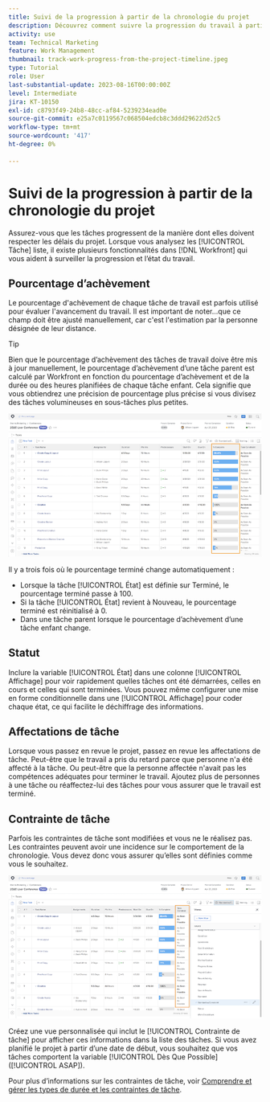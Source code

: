 ```yaml
---
title: Suivi de la progression à partir de la chronologie du projet
description: Découvrez comment suivre la progression du travail à partir de la chronologie du projet dans [!DNL  Workfront] en utilisant le pourcentage terminé, l’état, les affectations ou les contraintes.
activity: use
team: Technical Marketing
feature: Work Management
thumbnail: track-work-progress-from-the-project-timeline.jpeg
type: Tutorial
role: User
last-substantial-update: 2023-08-16T00:00:00Z
level: Intermediate
jira: KT-10150
exl-id: c8793f49-24b8-48cc-af84-5239234ead0e
source-git-commit: e25a7c0119567c068504edcb8c3ddd29622d52c5
workflow-type: tm+mt
source-wordcount: '417'
ht-degree: 0%

---
```


# Suivi de la progression à partir de la chronologie du projet

Assurez-vous que les tâches progressent de la manière dont elles doivent respecter les délais du projet. Lorsque vous analysez les [!UICONTROL Tâche] liste, il existe plusieurs fonctionnalités dans [!DNL  Workfront] qui vous aident à surveiller la progression et l’état du travail.

## Pourcentage d’achèvement

Le pourcentage d&#39;achèvement de chaque tâche de travail est parfois utilisé pour évaluer l&#39;avancement du travail. Il est important de noter...que ce champ doit être ajusté manuellement, car c&#39;est l&#39;estimation par la personne désignée de leur distance.

>[!TIP]
>
>Bien que le pourcentage d’achèvement des tâches de travail doive être mis à jour manuellement, le pourcentage d’achèvement d’une tâche parent est calculé par Workfront en fonction du pourcentage d’achèvement et de la durée ou des heures planifiées de chaque tâche enfant. Cela signifie que vous obtiendrez une précision de pourcentage plus précise si vous divisez des tâches volumineuses en sous-tâches plus petites.


![Liste des tâches du projet présentant un [!UICONTROL Pourcentage terminé] column](assets/planner-fund-task-percent-complete.png)

Il y a trois fois où le pourcentage terminé change automatiquement :

* Lorsque la tâche [!UICONTROL État] est définie sur Terminé, le pourcentage terminé passe à 100.
* Si la tâche [!UICONTROL État] revient à Nouveau, le pourcentage terminé est réinitialisé à 0.
* Dans une tâche parent lorsque le pourcentage d’achèvement d’une tâche enfant change.

## Statut

Inclure la variable [!UICONTROL État] dans une colonne [!UICONTROL Affichage] pour voir rapidement quelles tâches ont été démarrées, celles en cours et celles qui sont terminées. Vous pouvez même configurer une mise en forme conditionnelle dans une [!UICONTROL Affichage] pour coder chaque état, ce qui facilite le déchiffrage des informations.

## Affectations de tâche

Lorsque vous passez en revue le projet, passez en revue les affectations de tâche. Peut-être que le travail a pris du retard parce que personne n&#39;a été affecté à la tâche. Ou peut-être que la personne affectée n&#39;avait pas les compétences adéquates pour terminer le travail. Ajoutez plus de personnes à une tâche ou réaffectez-lui des tâches pour vous assurer que le travail est terminé.

## Contrainte de tâche

Parfois les contraintes de tâche sont modifiées et vous ne le réalisez pas. Les contraintes peuvent avoir une incidence sur le comportement de la chronologie. Vous devez donc vous assurer qu’elles sont définies comme vous le souhaitez.

![Liste des tâches du projet présentant la colonne de contrainte des tâches](assets/planner-fund-task-constraint.png)

Créez une vue personnalisée qui inclut le [!UICONTROL Contrainte de tâche] pour afficher ces informations dans la liste des tâches. Si vous avez planifié le projet à partir d’une date de début, vous souhaitez que vos tâches comportent la variable [!UICONTROL Dès Que Possible] ([!UICONTROL ASAP]).

Pour plus d’informations sur les contraintes de tâche, voir [Comprendre et gérer les types de durée et les contraintes de tâche](https://experienceleague.adobe.com/docs/workfront-learn/tutorials-workfront/manage-work/intermediate-projects/understand-and-manage-duration-types-and-task-constraints.html).
